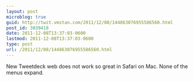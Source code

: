 ```yaml
---
layout: post
microblog: true
guid: http://twit.vmstan.com/2011/12/08/144863076955586560.html
post_id: 3039418
date: 2011-12-08T13:37:03-0600
lastmod: 2011-12-08T13:37:03-0600
type: post
url: /2011/12/08/144863076955586560.html
---
```

New Tweetdeck web does not work so great in Safari on Mac. None of the menus expand.
